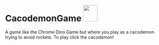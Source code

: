 # CacodemonGame <a href="https://jxhug.github.io/CacodemonGame/"> <img src="https://i.ibb.co/2Z3Y8Pz/doom-cacodemon.png" width="45" height="53" class ="rotate270"/> </a>



A game like the Chrome Dino Game but where you play as a cacodemon trying to avoid rockets. To play click the cacodemon!
